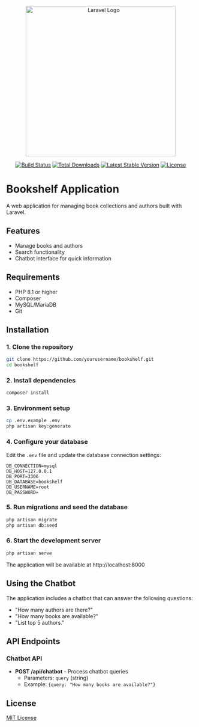 <p align="center"><a href="https://laravel.com" target="_blank"><img src="https://raw.githubusercontent.com/laravel/art/master/logo-lockup/5%20SVG/2%20CMYK/1%20Full%20Color/laravel-logolockup-cmyk-red.svg" width="400" alt="Laravel Logo"></a></p>

<p align="center">
<a href="https://github.com/laravel/framework/actions"><img src="https://github.com/laravel/framework/workflows/tests/badge.svg" alt="Build Status"></a>
<a href="https://packagist.org/packages/laravel/framework"><img src="https://img.shields.io/packagist/dt/laravel/framework" alt="Total Downloads"></a>
<a href="https://packagist.org/packages/laravel/framework"><img src="https://img.shields.io/packagist/v/laravel/framework" alt="Latest Stable Version"></a>
<a href="https://packagist.org/packages/laravel/framework"><img src="https://img.shields.io/packagist/l/laravel/framework" alt="License"></a>
</p>

# Bookshelf Application

A web application for managing book collections and authors built with Laravel.

## Features

- Manage books and authors
- Search functionality
- Chatbot interface for quick information

## Requirements

- PHP 8.1 or higher
- Composer
- MySQL/MariaDB
- Git

## Installation

### 1. Clone the repository

```bash
git clone https://github.com/yourusername/bookshelf.git
cd bookshelf
```

### 2. Install dependencies

```bash
composer install
```

### 3. Environment setup

```bash
cp .env.example .env
php artisan key:generate
```

### 4. Configure your database

Edit the `.env` file and update the database connection settings:

```
DB_CONNECTION=mysql
DB_HOST=127.0.0.1
DB_PORT=3306
DB_DATABASE=bookshelf
DB_USERNAME=root
DB_PASSWORD=
```

### 5. Run migrations and seed the database

```bash
php artisan migrate
php artisan db:seed
```

### 6. Start the development server

```bash
php artisan serve
```

The application will be available at http://localhost:8000

## Using the Chatbot

The application includes a chatbot that can answer the following questions:
- "How many authors are there?"
- "How many books are available?"
- "List top 5 authors."

## API Endpoints

### Chatbot API

- **POST /api/chatbot** - Process chatbot queries
  - Parameters: `query` (string)
  - Example: `{query: "How many books are available?"}`

## License

[MIT License](LICENSE)
